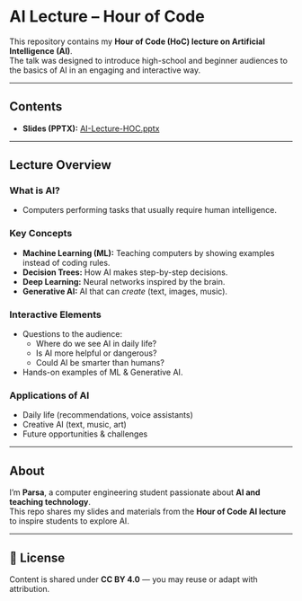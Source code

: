# AI Lecture – Hour of Code 

This repository contains my **Hour of Code (HoC) lecture on Artificial Intelligence (AI)**.  
The talk was designed to introduce high-school and beginner audiences to the basics of AI in an engaging and interactive way.  

---

##  Contents
- **Slides (PPTX):** [AI-Lecture-HOC.pptx](./AI-Lecture-HOC.pptx)
  
---

##  Lecture Overview

###  What is AI?
- Computers performing tasks that usually require human intelligence.  

###  Key Concepts
- **Machine Learning (ML):** Teaching computers by showing examples instead of coding rules.  
- **Decision Trees:** How AI makes step-by-step decisions.  
- **Deep Learning:** Neural networks inspired by the brain.  
- **Generative AI:** AI that can *create* (text, images, music).  

###  Interactive Elements
- Questions to the audience:  
  - Where do we see AI in daily life?  
  - Is AI more helpful or dangerous?  
  - Could AI be smarter than humans?  
- Hands-on examples of ML & Generative AI.  

###  Applications of AI
- Daily life (recommendations, voice assistants)  
- Creative AI (text, music, art)  
- Future opportunities & challenges  

---

##  About
I’m **Parsa**, a computer engineering student passionate about **AI and teaching technology**.  
This repo shares my slides and materials from the **Hour of Code AI lecture** to inspire students to explore AI.  

---

## 📜 License
Content is shared under **CC BY 4.0** — you may reuse or adapt with attribution.
